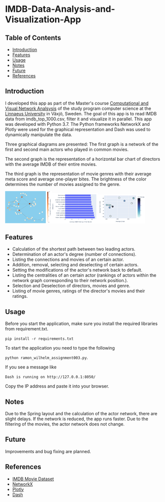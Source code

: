 # IMDB-Data-Analysis-and-Visualization-App

## Table of Contents  
- [Introduction](#introduction) 
- [Features](#features)
- [Usage](#usage)
- [Notes](#notes)
- [Future](#future)
- [References](#references)

## Introduction
I developed this app as part of the Master's course [Computational and Visual Network Analsysis](https://lnu.se/en/research/PhD-studies/kurser/ftk/computational-and-visual-network-analysis/) of the study program computer science at the [Linnaeus University](https://lnu.se/) in Växjö, Sweden. The goal of this app is to read IMDB data from imdb_top_1000.csv, filter it and visualize it in parallel. This app was developed with Python 3.7. The Python frameworks NetworkX and Plotly were used for the graphical representation and Dash was used to dynamically manipulate the data. 

Three graphical diagrams are presented: The first graph is a network of the first and second main actors who played in common movies.

The second graph is the representation of a horizontal bar chart of directors with the average IMDB of their entire movies.

The third graph is the representation of movie genres with their average meta score and average one-player bites. The brightness of the color determines the number of movies assigned to the genre.

<img alt="Centrality of the leading actors" src="https://github.com/RamoramaInteractive/IMDB-Data-Analysis-and-Visualization-App/blob/main/Screenshots/Screen001.jpg" width="30%" height="30%"><img alt="Average IMDB Rating of the Movies" src="https://github.com/RamoramaInteractive/IMDB-Data-Analysis-and-Visualization-App/blob/main/Screenshots/Screen002.jpg" width="30%" height="30%"><img alt="Average Gross of the Movie Genres" src="https://github.com/RamoramaInteractive/IMDB-Data-Analysis-and-Visualization-App/blob/main/Screenshots/Screen003.jpg" width="30%" height="30%">

## Features
* Calculation of the shortest path between two leading actors.
* Determination of an actor's degree (number of connections).
* Listing the connections and movies of an certain actor.
* Addition, removal, selecting and deselecting of certain actors.
* Setting the modifications of the actor's network back to default.
* Listing the centralities of an certain actor (rankings of actors within the network graph corresponding to their network position.).
* Selection and Deselection of directors, movies and genre.
* Listing of movie genres, ratings of the director's movies and their ratings.

## Usage
Before you start the application, make sure you install the required libraries from requirement.txt.

`pip install -r requirements.txt`

To start the application you need to type the following

`python ramon_wilhelm_assignment003.py`.

If you see a message like

`Dash is running on http://127.0.0.1:8050/`

Copy the IP address and paste it into your browser. 

## Notes
Due to the Spring layout and the calculation of the actor network, there are slight delays. If the network is reduced, the app runs faster. Due to the filtering of the movies, the actor network does not change. 

## Future
Improvements and bug fixing are planned.

## References
* [IMDB Movie Dataset](https://www.kaggle.com/harshitshankhdhar/imdb-dataset-of-top-1000-movies-and-tv-shows)
* [NetworkX](https://networkx.org/documentation/stable/reference/algorithms/index.html)
* [Plotly](https://plotly.com/)
* [Dash](https://dash.plotly.com/)
